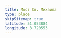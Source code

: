 ```yaml
---
title: Мост Св. Михаила
type: place
skipSitemap: true
latitude: 51.053884
longitude: 3.720553
---
```

